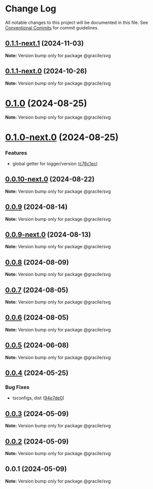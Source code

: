 # Change Log

All notable changes to this project will be documented in this file.
See [Conventional Commits](https://conventionalcommits.org) for commit guidelines.

## [0.1.1-next.1](https://github.com/gracile-web/gracile/compare/@gracile/svg@0.1.1-next.0...@gracile/svg@0.1.1-next.1) (2024-11-03)

**Note:** Version bump only for package @gracile/svg

## [0.1.1-next.0](https://github.com/gracile-web/gracile/compare/@gracile/svg@0.1.0...@gracile/svg@0.1.1-next.0) (2024-10-26)

**Note:** Version bump only for package @gracile/svg

# [0.1.0](https://github.com/gracile-web/gracile/compare/@gracile/svg@0.1.0-next.0...@gracile/svg@0.1.0) (2024-08-25)

**Note:** Version bump only for package @gracile/svg

# [0.1.0-next.0](https://github.com/gracile-web/gracile/compare/@gracile/svg@0.0.10-next.0...@gracile/svg@0.1.0-next.0) (2024-08-25)

### Features

* global getter for logger/version ([c76c1ec](https://github.com/gracile-web/gracile/commit/c76c1ec1e5b6104ef5c40695768e84af5167baf9))

## [0.0.10-next.0](https://github.com/gracile-web/gracile/compare/@gracile/svg@0.0.9...@gracile/svg@0.0.10-next.0) (2024-08-22)

**Note:** Version bump only for package @gracile/svg

## [0.0.9](https://github.com/gracile-web/gracile/compare/@gracile/svg@0.0.9-next.0...@gracile/svg@0.0.9) (2024-08-14)

**Note:** Version bump only for package @gracile/svg

## [0.0.9-next.0](https://github.com/gracile-web/gracile/compare/@gracile/svg@0.0.8...@gracile/svg@0.0.9-next.0) (2024-08-13)

**Note:** Version bump only for package @gracile/svg

## [0.0.8](https://github.com/gracile-web/gracile/compare/@gracile/svg@0.0.8-next.0...@gracile/svg@0.0.8) (2024-08-09)

**Note:** Version bump only for package @gracile/svg

## [0.0.7](https://github.com/gracile-web/gracile/compare/@gracile/svg@0.0.6-next.3...@gracile/svg@0.0.7) (2024-08-05)

**Note:** Version bump only for package @gracile/svg

## [0.0.6](https://github.com/gracile-web/gracile/compare/@gracile/svg@0.0.6-next.3...@gracile/svg@0.0.6) (2024-08-05)

**Note:** Version bump only for package @gracile/svg

## [0.0.5](https://github.com/gracile-web/gracile/compare/@gracile/svg@0.0.4...@gracile/svg@0.0.5) (2024-06-08)

**Note:** Version bump only for package @gracile/svg

## [0.0.4](https://github.com/gracile-web/gracile/compare/@gracile/svg@0.0.3...@gracile/svg@0.0.4) (2024-05-25)

### Bug Fixes

* tsconfigs, dist ([94e7de0](https://github.com/gracile-web/gracile/commit/94e7de079f887bee5936c8b0f8a0301f60c8b215))

## [0.0.3](https://github.com/gracile-web/gracile/compare/@gracile/svg@0.0.2...@gracile/svg@0.0.3) (2024-05-09)

**Note:** Version bump only for package @gracile/svg

## [0.0.2](https://github.com/gracile-web/gracile/compare/@gracile/svg@0.0.1...@gracile/svg@0.0.2) (2024-05-09)

**Note:** Version bump only for package @gracile/svg

## 0.0.1 (2024-05-09)

**Note:** Version bump only for package @gracile/svg

